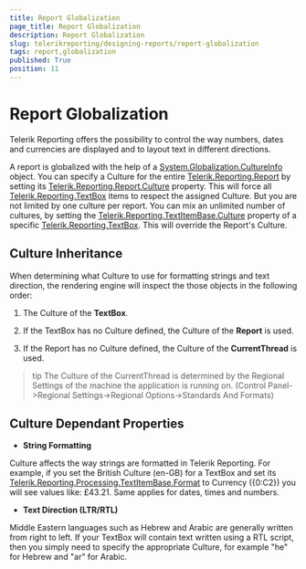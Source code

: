 ```yaml
---
title: Report Globalization
page_title: Report Globalization 
description: Report Globalization
slug: telerikreporting/designing-reports/report-globalization
tags: report,globalization
published: True
position: 11
---
```


# Report Globalization


Telerik Reporting offers the possibility to control the way numbers, dates and currencies are displayed and to layout text in different directions.

A report is globalized with the help of a  [System.Globalization.CultureInfo](http://msdn2.microsoft.com/en-us/library/system.globalization.cultureinfo.aspx) object. You can specify a Culture for the entire  [Telerik.Reporting.Report](/reporting/api/Telerik.Reporting.Report)  by setting its   [Telerik.Reporting.Report.Culture](/reporting/api/Telerik.Reporting.Report#Telerik_Reporting_Report_Culture)  property. This will force all   [Telerik.Reporting.TextBox](/reporting/api/Telerik.Reporting.TextBox)  items to respect the assigned Culture. But you are not limited by one culture per report. You can mix an unlimited number of cultures, by setting the   [Telerik.Reporting.TextItemBase.Culture](/reporting/api/Telerik.Reporting.TextItemBase#Telerik_Reporting_TextItemBase_Culture) property of a specific   [Telerik.Reporting.TextBox](/reporting/api/Telerik.Reporting.TextBox). This will override the Report's Culture.

## Culture Inheritance

When determining what Culture to use for formatting strings and text direction, the rendering engine will inspect the those objects in the following order:

1. The Culture of the __TextBox__.

1. If the TextBox has no Culture defined, the Culture of the __Report__  is used.

1. If the Report has no Culture defined, the Culture of the __CurrentThread__ is used.

>tip The Culture of the CurrentThread is determined by the Regional Settings of the machine the application is running on. (Control Panel->Regional Settings->Regional Options->Standards And Formats)        


## Culture Dependant Properties

* __String Formatting__ 

Culture affects the way strings are formatted in Telerik Reporting. For example, if you set the British Culture (en-GB) for a TextBox and set its [Telerik.Reporting.Processing.TextItemBase.Format](/reporting/api/Telerik.Reporting.Processing.TextItemBase#Telerik_Reporting_Processing_TextItemBase_Format) to Currency ({0:C2}) you will see values like: £43.21. Same applies for dates, times and numbers.

* __Text Direction (LTR/RTL)__ 

Middle Eastern languages such as Hebrew and Arabic are generally written from right to left. If your TextBox will contain text written using a RTL script, then you simply need to specify the appropriate Culture, for example "he" for Hebrew and "ar" for Arabic.
